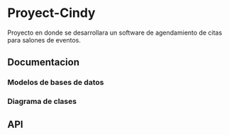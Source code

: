 # Proyect-Cindy
Proyecto en donde se desarrollara un software de agendamiento de citas para salones de eventos.

## Documentacion


### Modelos de bases de datos


### Diagrama de clases


## API

